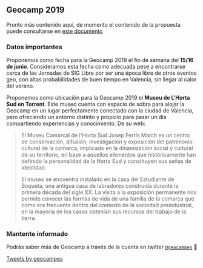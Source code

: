 ## Geocamp 2019

Pronto más contenido aquí, de momento el contenido de la propuesta puede consultarse en [este documento](https://docs.google.com/document/d/18C9hUiPlo4DGB2qAlh5k6krYQ-aobvL1VFNPZB_1nBA/edit?usp=sharing)

### Datos importantes

Proponemos como fecha para la Geocamp 2019 el fin de semana del **15/16 de junio**. Consideramos esta fecha como adecuada pese a encontrarse cerca de las Jornadas de SIG Libre por ser una época libre de otros eventos geo, con altas probabilidades de buen tiempo en Valencia, sin llegar al calor del verano.

Proponemos como ubicación para la Geocamp 2019 el **Museu de L’Horta Sud en Torrent**. Este museo cuenta con espacio de sobra para alojar la Geocamp en un lugar perfectamente conectado con la ciudad de Valencia, pero ofreciendo un entorno distinto y propicio para pasar un día compartiendo experiencias y conocimiento. De su web:

> El Museu Comarcal de l'Horta Sud Josep Ferrís March es un centro de conservación, difusión, investigación y exposición del patrimonio cultural de la comarca, implicado en la dinamización social y cultural de su territorio, en base a aquellos elementos que históricamente han definido la personalidad de la Horta Sud y constituyen sus señas de identidad.
> 
> El museo se encuentra instalado en la casa del Estudiante de Boqueta, una antigua casa de labradores construida durante la primera década del sigle XX. La visita a la exposición permanente nos permite conocer las formas de vida de una familia de la comarca que como era frecuente dentro del contexto de la sociedad preindustrial, en la mayoría de los casos obtenían sus recursos del trabajo de la tierra.

### Mantente informado

Podrás saber más de Geocamp a través de la cuenta en twitter [`@geocampes`](https://twitter.com/geocampes) :eyes:

<a class="twitter-timeline" data-lang="es" data-height="600" data-link-color="#E95F28" href="https://twitter.com/geocampes?ref_src=twsrc%5Etfw">Tweets by geocampes</a> <script async src="https://platform.twitter.com/widgets.js" charset="utf-8"></script>